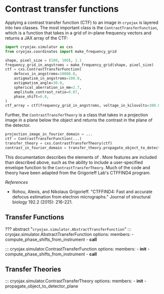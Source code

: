 # Contrast transfer functions

Applying a contrast transfer function (CTF) to an image in `cryojax` is layered into two classes. The most important class is the `ContrastTransferFunction`, which is a function that takes in a grid of in-plane frequency vectors and returns a JAX array of the CTF:

```python
import cryojax.simulator as cxs
from cryojax.coordinates import make_frequency_grid

shape, pixel_size = (100, 100), 1.1
frequency_grid_in_angstroms = make_frequency_grid(shape, pixel_size)
ctf = cxs.ContrastTransferFunction(
    defocus_in_angstroms=10000.0,
    astigmatism_in_angstroms=100.0,
    astigmatism_angle=30.0,
    spherical_aberration_in_mm=2.7,
    amplitude_contrast_ratio=0.07,
    phase_shift=0.0,
)
ctf_array = ctf(frequency_grid_in_angstroms, voltage_in_kilovolts=300.0)
```

Further, the `ContrastTransferTheory` is a class that takes in a projection image in a plane below the object and returns the contrast in the plane of the detector.

```python
projection_image_in_fourier_domain = ...
ctf = ContrastTransferFunction(...)
transfer_theory = cxs.ContrastTransferTheory(ctf)
contrast_in_fourier_domain = transfer_theory.propagate_object_to_detector_plan(projection_image_in_fourier_domain)
```

This documentation describes the elements of . More features are included than described above, such as the ability to include a user-specified envelope function to the `ContrastTransferTheory`. Much of the code and theory have been adapted from the Grigorieff Lab's CTFFIND4 program.

*References*

- Rohou, Alexis, and Nikolaus Grigorieff. "CTFFIND4: Fast and accurate defocus estimation from electron micrographs." Journal of structural biology 192.2 (2015): 216-221.

## Transfer Functions

??? abstract "`cryojax.simulator.AbstractTransferFunction`"
    ::: cryojax.simulator.AbstractTransferFunction
        options:
            members:
                - compute_phase_shifts_from_instrument
                - __call__

::: cryojax.simulator.ContrastTransferFunction
        options:
            members:
                - __init__
                - compute_phase_shifts_from_instrument
                - __call__

## Transfer Theories

::: cryojax.simulator.ContrastTransferTheory
        options:
            members:
                - __init__
                - propagate_object_to_detector_plane
